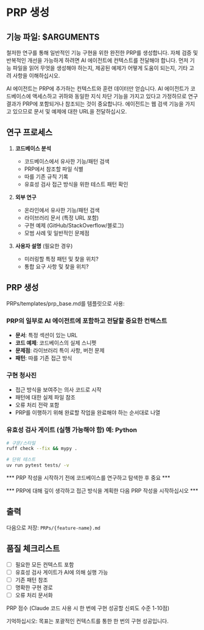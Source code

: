 # PRP 생성

## 기능 파일: $ARGUMENTS

철저한 연구를 통해 일반적인 기능 구현을 위한 완전한 PRP를 생성합니다. 자체 검증 및 반복적인 개선을 가능하게 하려면 AI 에이전트에 컨텍스트를 전달해야 합니다. 먼저 기능 파일을 읽어 무엇을 생성해야 하는지, 제공된 예제가 어떻게 도움이 되는지, 기타 고려 사항을 이해하십시오.

AI 에이전트는 PRP에 추가하는 컨텍스트와 훈련 데이터만 얻습니다. AI 에이전트가 코드베이스에 액세스하고 귀하와 동일한 지식 차단 기능을 가지고 있다고 가정하므로 연구 결과가 PRP에 포함되거나 참조되는 것이 중요합니다. 에이전트는 웹 검색 기능을 가지고 있으므로 문서 및 예제에 대한 URL을 전달하십시오.

## 연구 프로세스

1. **코드베이스 분석**
   - 코드베이스에서 유사한 기능/패턴 검색
   - PRP에서 참조할 파일 식별
   - 따를 기존 규칙 기록
   - 유효성 검사 접근 방식을 위한 테스트 패턴 확인

2. **외부 연구**
   - 온라인에서 유사한 기능/패턴 검색
   - 라이브러리 문서 (특정 URL 포함)
   - 구현 예제 (GitHub/StackOverflow/블로그)
   - 모범 사례 및 일반적인 문제점

3. **사용자 설명** (필요한 경우)
   - 미러링할 특정 패턴 및 찾을 위치?
   - 통합 요구 사항 및 찾을 위치?

## PRP 생성

PRPs/templates/prp_base.md를 템플릿으로 사용:

### PRP의 일부로 AI 에이전트에 포함하고 전달할 중요한 컨텍스트
- **문서**: 특정 섹션이 있는 URL
- **코드 예제**: 코드베이스의 실제 스니펫
- **문제점**: 라이브러리 특이 사항, 버전 문제
- **패턴**: 따를 기존 접근 방식

### 구현 청사진
- 접근 방식을 보여주는 의사 코드로 시작
- 패턴에 대한 실제 파일 참조
- 오류 처리 전략 포함
- PRP를 이행하기 위해 완료할 작업을 완료해야 하는 순서대로 나열

### 유효성 검사 게이트 (실행 가능해야 함) 예: Python
```bash
# 구문/스타일
ruff check --fix && mypy .

# 단위 테스트
uv run pytest tests/ -v

```

*** PRP 작성을 시작하기 전에 코드베이스를 연구하고 탐색한 후 중요 ***

*** PRP에 대해 깊이 생각하고 접근 방식을 계획한 다음 PRP 작성을 시작하십시오 ***

## 출력
다음으로 저장: `PRPs/{feature-name}.md`

## 품질 체크리스트
- [ ] 필요한 모든 컨텍스트 포함
- [ ] 유효성 검사 게이트가 AI에 의해 실행 가능
- [ ] 기존 패턴 참조
- [ ] 명확한 구현 경로
- [ ] 오류 처리 문서화

PRP 점수 (Claude 코드 사용 시 한 번에 구현 성공할 신뢰도 수준 1-10점)

기억하십시오: 목표는 포괄적인 컨텍스트를 통한 한 번의 구현 성공입니다.
